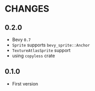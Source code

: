 # CHANGES

## 0.2.0

* Bevy `0.7`
* `Sprite` supports `bevy_sprite::Anchor`
* `TextureAtlasSprite` support
* using `copyless` crate

## 0.1.0

* First version